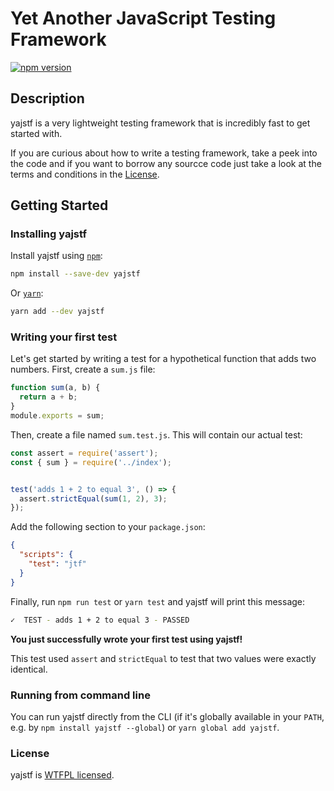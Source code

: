 # Yet Another JavaScript Testing Framework

[![npm version](https://badge.fury.io/js/yajstf.svg)](https://badge.fury.io/js/yajstf)

## Description

yajstf is a very lightweight testing framework that is incredibly fast to get started with.

If you are curious about how to write a testing framework, take a peek into the code and if you want to borrow any sourcce code just take a look at the terms and conditions in the [License](#license).

## Getting Started

### Installing yajstf

Install yajstf using [`npm`](https://www.npmjs.com/):

```bash
npm install --save-dev yajstf
```
Or [`yarn`](https://yarnpkg.com/en/):

```bash
yarn add --dev yajstf
```


### Writing your first test

Let's get started by writing a test for a hypothetical function that adds two numbers. First, create a `sum.js` file:

```javascript
function sum(a, b) {
  return a + b;
}
module.exports = sum;
```

Then, create a file named `sum.test.js`. This will contain our actual test:

```javascript
const assert = require('assert');
const { sum } = require('../index');


test('adds 1 + 2 to equal 3', () => {
  assert.strictEqual(sum(1, 2), 3);
});

```



Add the following section to your `package.json`:

```json
{
  "scripts": {
    "test": "jtf"
  }
}
```

Finally, run `npm run test` or `yarn test` and yajstf will print this message:

```bash
✓  TEST - adds 1 + 2 to equal 3 - PASSED
```

**You just successfully wrote your first test using yajstf!**

This test used `assert` and `strictEqual` to test that two values were exactly identical.


### Running from command line

You can run yajstf directly from the CLI (if it's globally available in your `PATH`, e.g. by `npm install yajstf --global`) or `yarn global add yajstf`.


### License

yajstf is [WTFPL licensed](http://www.wtfpl.net/about/).
